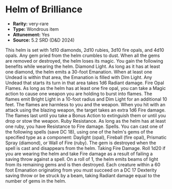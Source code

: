
# Helm of Brilliance

* **Rarity:** very-rare
* **Type:** Wondrous item
* **Attunement:** Yes
* **Source:** 5.2 SRD (D&D 2024)


This helm is set with 1d10 diamonds, 2d10 rubies, 3d10 fire opals, and 4d10 opals. Any gem pried from the helm crumbles to dust. When all the gems are removed or destroyed, the helm loses its magic. You gain the following benefits while wearing the helm. Diamond Light. As long as it has at least one diamond, the helm emits a 30-foot Emanation. When at least one Undead is within that area, the Emanation is filled with Dim Light. Any Undead that starts its turn in that area takes 1d6 Radiant damage. Fire Opal Flames. As long as the helm has at least one fire opal, you can take a Magic action to cause one weapon you are holding to burst into flames. The flames emit Bright Light in a 10-foot radius and Dim Light for an additional 10 feet. The flames are harmless to you and the weapon. When you hit with an attack using the blazing weapon, the target takes an extra 1d6 Fire damage. The flames last until you take a Bonus Action to extinguish them or until you drop or stow the weapon. Ruby Resistance. As long as the helm has at least one ruby, you have Resistance to Fire damage. Spells. You can cast one of the following spells (save DC 18), using one of the helm's gems of the specified type as a component: Daylight (opal), Fireball (fire opal), Prismatic Spray (diamond), or Wall of Fire (ruby). The gem is destroyed when the spell is cast and disappears from the helm. Taking Fire Damage. Roll 1d20 if you are wearing the helm and take Fire damage as a result of failing a saving throw against a spell. On a roll of 1, the helm emits beams of light from its remaining gems and is then destroyed. Each creature within a 60 foot Emanation originating from you must succeed on a DC 17 Dexterity saving throw or be struck by a beam, taking Radiant damage equal to the number of gems in the helm.
